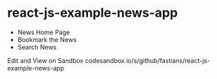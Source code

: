 # react-js-example-news-app

- News Home Page
- Bookmark the News
- Search News 

Edit and View on Sandbox
codesandbox.io/s/github/fastians/react-js-example-news-app
